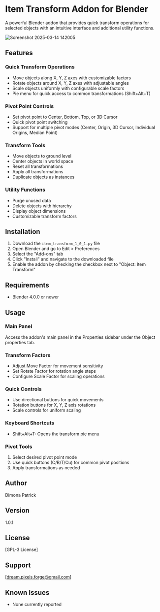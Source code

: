 # Item Transform Addon for Blender

A powerful Blender addon that provides quick transform operations for selected objects with an intuitive interface and additional utility functions.

![Screenshot 2025-03-14 142005](https://github.com/user-attachments/assets/839f10df-291c-4ea1-bfac-6f20ee617daa)


## Features

### Quick Transform Operations
- Move objects along X, Y, Z axes with customizable factors
- Rotate objects around X, Y, Z axes with adjustable angles
- Scale objects uniformly with configurable scale factors
- Pie menu for quick access to common transformations (Shift+Alt+T)

### Pivot Point Controls
- Set pivot point to Center, Bottom, Top, or 3D Cursor
- Quick pivot point switching
- Support for multiple pivot modes (Center, Origin, 3D Cursor, Individual Origins, Median Point)

### Transform Tools
- Move objects to ground level
- Center objects in world space
- Reset all transformations
- Apply all transformations
- Duplicate objects as instances

### Utility Functions
- Purge unused data
- Delete objects with hierarchy
- Display object dimensions
- Customizable transform factors

## Installation

1. Download the `item_transform_1_0_1.py` file
2. Open Blender and go to Edit > Preferences
3. Select the "Add-ons" tab
4. Click "Install" and navigate to the downloaded file
5. Enable the addon by checking the checkbox next to "Object: Item Transform"

## Requirements

- Blender 4.0.0 or newer

## Usage

### Main Panel
Access the addon's main panel in the Properties sidebar under the Object properties tab.

### Transform Factors
- Adjust Move Factor for movement sensitivity
- Set Rotate Factor for rotation angle steps
- Configure Scale Factor for scaling operations

### Quick Controls
- Use directional buttons for quick movements
- Rotation buttons for X, Y, Z axis rotations
- Scale controls for uniform scaling

### Keyboard Shortcuts
- Shift+Alt+T: Opens the transform pie menu

### Pivot Tools
1. Select desired pivot point mode
2. Use quick buttons (C/B/T/Cu) for common pivot positions
3. Apply transformations as needed

## Author

Dimona Patrick

## Version

1.0.1

## License

[GPL-3 License]

## Support

[dream.pixels.forge@gmail.com]

## Known Issues

- None currently reported



